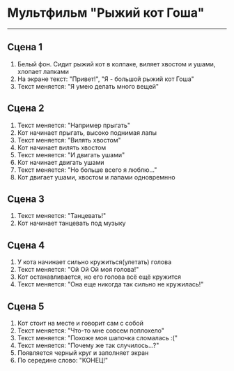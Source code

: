 # Мультфильм **"Рыжий кот Гоша"**
------------------------------
## Сцена 1
1. Белый фон. Сидит рыжий кот в колпаке, виляет хвостом и ушами, хлопает лапками
2. На экране текст: "Привет!", "Я - большой рыжий кот Гоша"
3. Текст меняется: "Я умею делать много вещей" 
## Сцена 2
1. Текст меняется: "Например прыгать"
2. Кот начинает прыгать, высоко поднимая лапы 
3. Текст меняется: "Вилять хвостом"
4. Кот начинает вилять хвостом 
5. Текст меняется: "И двигать ушами"
6. Кот начинает двигать ушами 
7. Текст меняется: "Но больше всего я люблю..."
8. Кот двигает ушами, хвостом и лапами одновремнно
## Сцена 3
1. Текст меняется: "Танцевать!"
2. Кот начинает танцевать под музыку
## Сцена 4
1. У кота начинает сильно кружиться(улетать) голова
2. Текст меняется: "Ой Ой Ой моя голова!"
3. Кот останавливается, но его голова всё ещё кружится
4. Текст меняется: "Она еще никогда так сильно не кружилась!" 
## Сцена 5
1. Кот стоит на месте и говорит сам с собой
2. Текст меняется: "Что-то мне совсем поплохело"
3. Текст меняется: "Похоже моя шапочка сломалась :("
4. Текст меняется: "Почему же так случилось...?"
5. Появляется черный круг и заполняет экран 
6. По середине слово: "КОНЕЦ!"
